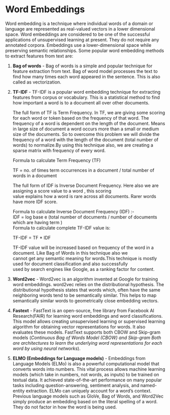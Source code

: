 # Word Embeddings
Word embedding is a technique where individual words of a domain or language are represented as real-valued vectors in a lower dimensional space. Word embeddings are considered to be one of the successful applications of unsupervised learning at present. They do not require any annotated corpora. Embeddings use a lower-dimensional space while preserving semantic relationships.
Some popular word embedding methods to extract features from text are:

1. **Bag of words** - Bag of words is a simple and popular technique for feature extraction from text. Bag of word model processes the text to find how many times each word appeared in the sentence. This is also called as vectorization.  

2. **TF-IDF** - TF-IDF is a popular word embedding technique for extracting features from corpus or vocabulary. This is a statistical method to find how important a word is to a document all over other documents.   

    The full form of TF is Term Frequency. In TF, we are giving some scoring for each word or token based on the frequency of that word. The frequency of a word is dependent on the length of the document. Means in large size of document a word occurs more than a small or medium size of the documents. So to overcome this problem we will divide the frequency of a word with the length of the document (total number of words) to normalize.By using this technique also, we are creating a sparse matrix with frequency of every word.
    
    Formula to calculate Term Frequency (TF)
    
    TF = no. of times term occurrences in a document / total number of words in a document  
    
    The full form of IDF is Inverse Document Frequency. Here also we are assigning  a score value  to a word , this scoring  
    value explains how a word is rare across all documents. Rarer words have more IDF score.

    Formula to calculate Inverse Document Frequency (IDF) :-  
    IDF = log base e (total number of documents / number of documents which are having term )  
    Formula to calculate complete TF-IDF value is:

    TF-IDF  = TF * IDF  
    
    TF-IDF value will be increased based on frequency of the word in a document. Like Bag of Words in this technique also we  
    cannot get any semantic meaning for words.This technique is mostly used for document classification and also successfully  
    used by search engines like Google, as a ranking factor for content. 


3. **Word2vec** - Word2vec is an algorithm invented at Google for training word embeddings. word2vec relies on the distributional hypothesis. The distributional hypothesis states that words which, often have the same neighboring words tend to be semantically similar. This helps to map semantically similar words to geometrically close embedding vectors.  

4. **Fastext** - FastText is an open-source, free library from Facebook AI Research(FAIR) for learning word embeddings and word classifications. This model allows creating unsupervised learning or supervised learning algorithm for obtaining vector representations for words. It also evaluates these models. FastText supports both CBOW and Skip-gram models (*Continuous Bag of Words Model (CBOW) and Skip-gram Both are architectures to learn the underlying word representations for each word by using neural networks*).

5. **ELMO (Embeddings for Language models)** - Embeddings from Language Models (ELMo) is also a powerful computational model that converts words into numbers. This vital process allows machine learning models (which take in numbers, not words, as inputs) to be trained on textual data. It achieved state-of-the-art performance on many popular tasks including question-answering, sentiment analysis, and named-entity extraction. ELMo can uniquely account for a word’s context. Previous language models such as GloVe, Bag of Words, and Word2Vec simply produce an embedding based on the literal spelling of a word. They do not factor in how the word is being used.   
